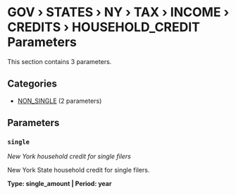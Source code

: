 # GOV › STATES › NY › TAX › INCOME › CREDITS › HOUSEHOLD_CREDIT Parameters

This section contains 3 parameters.

## Categories

- [NON_SINGLE](non_single/index.md) (2 parameters)

## Parameters

### `single`
*New York household credit for single filers*

New York State household credit for single filers.

**Type: single_amount | Period: year**


